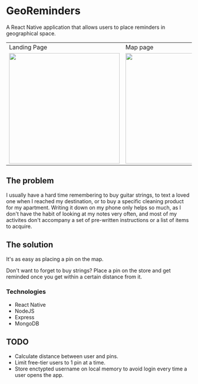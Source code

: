 # GeoReminders #

A React Native application that allows users to place reminders in geographical space.

<table>
  <tr>
    <td>Landing Page</td>
     <td>Map page</td>
  </tr>
  <tr>
    <td><img src="https://i.imgur.com/dVYqd7g.png" width="300"></td>
    <td><img src="https://i.imgur.com/vPNvdzf.png" width="300"></td>
  </tr>
 </table>

## The problem ##

I usually have a hard time remembering to buy guitar strings, to text a loved one when I reached my destination, or to buy a specific cleaning product for my apartment. 
Writing it down on my phone only helps so much, as I don't have the habit of looking at my notes very often, and most of my activites don't accompany a set of pre-written instructions or a list of items to acquire.


## The solution ##

It's as easy as placing a pin on the map.

Don't want to forget to buy strings? Place a pin on the store and get reminded once you get within a certain distance from it.

### Technologies ###

- React Native
- NodeJS
- Express
- MongoDB

## TODO ##

- Calculate distance between user and pins.
- Limit free-tier users to 1 pin at a time.
- Store enctypted username on local memory to avoid login every time a user opens the app.